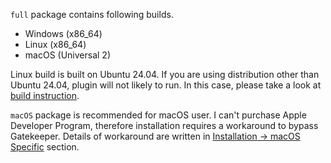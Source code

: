 `full` package contains following builds.

- Windows (x86_64)
- Linux (x86_64)
- macOS (Universal 2)

Linux build is built on Ubuntu 24.04. If you are using distribution other than Ubuntu 24.04, plugin will not likely to run. In this case, please take a look at [build instruction](https://github.com/ryukau/VSTPlugins/blob/master/build_instruction.md).

`macOS` package is recommended for macOS user. I can't purchase Apple Developer Program, therefore installation requires a workaround to bypass Gatekeeper. Details of workaround are written in <a href="#macos-specific">Installation -> macOS Specific</a> section.
